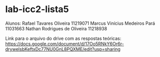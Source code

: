 # lab-icc2-lista5
Alunos: Rafael Tavares Oliveira 11219071
        Marcus Vinícius Medeiros Pará 11031663
        Nathan Rodrigues de Oliveira 11218938

Link para o arquivo do drive com as respostas teóricas: https://docs.google.com/document/d/17Oo5RNkY6Or6r-dryweIsbKeftxDc77NU0GnL8PQXME/edit?usp=sharing
